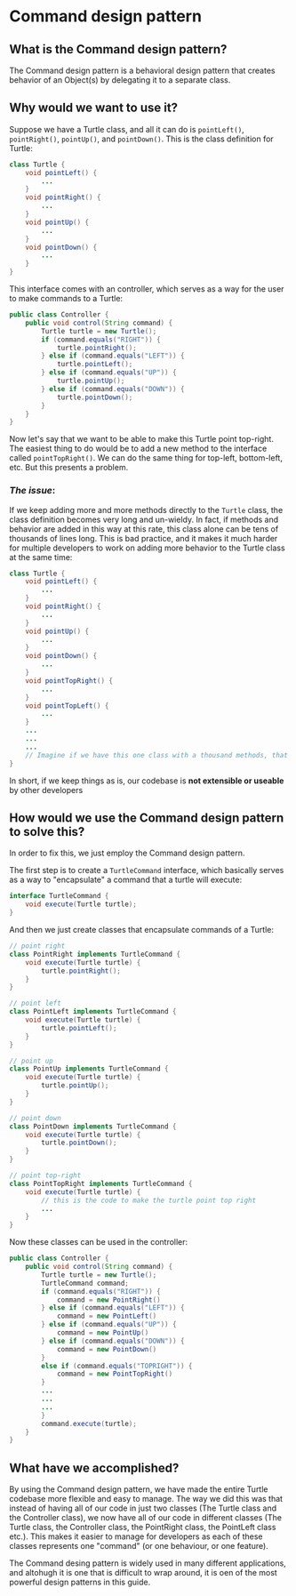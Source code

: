 # Command design pattern
## What is the Command design pattern?
The Command design pattern is a behavioral design pattern that creates behavior of an Object(s) by delegating it to a separate class.

## Why would we want to use it?
Suppose we have a Turtle class, and all it can do is ```pointLeft()```, ```pointRight()```, ```pointUp()```, and ```pointDown()```. This is the class definition for Turtle:
```java
class Turtle {
    void pointLeft() {
        ...
    }
    void pointRight() {
        ...
    }
    void pointUp() {
        ...
    }
    void pointDown() {
        ...
    }
}
```

This interface comes with an controller, which serves as a way for the user to make commands to a Turtle: 
```java
public class Controller {
    public void control(String command) {
        Turtle turtle = new Turtle();
        if (command.equals("RIGHT")) {
            turtle.pointRight();
        } else if (command.equals("LEFT")) {
            turtle.pointLeft();
        } else if (command.equals("UP")) {
            turtle.pointUp();
        } else if (command.equals("DOWN")) {
            turtle.pointDown();
        }
    }
}
```

Now let's say that we want to be able to make this Turtle point top-right. The easiest thing to do would be to add a new method to the interface called ```pointTopRight()```. We can do the same thing for top-left, bottom-left, etc. But this presents a problem.

### ***The issue***: 
If we keep adding more and more methods directly to the ```Turtle``` class, the class definition becomes very long and un-wieldy. In fact, if methods and behavior are added in this way at this rate, this class alone can be tens of thousands of lines long. This is bad practice, and it makes it much harder for multiple developers to work on adding more behavior to the Turtle class at the same time:

```java
class Turtle {
    void pointLeft() {
        ...
    }
    void pointRight() {
        ...
    }
    void pointUp() {
        ...
    }
    void pointDown() {
        ...
    }
    void pointTopRight() {
        ...
    }
    void pointTopLeft() {
        ...
    }
    ...
    ...
    ...
    // Imagine if we have this one class with a thousand methods, that's not really easy to manage for hundereds of developers
}
```
In short, if we keep things as is, our codebase is __not extensible or useable__ by other developers
## How would we use the Command design pattern to solve this?
In order to fix this, we just employ the Command design pattern.

The first step is to create a ```TurtleCommand``` interface, which basically serves as a way to "encapsulate" a command that a turtle will execute:
```java
interface TurtleCommand {
    void execute(Turtle turtle);
}
```

And then we just create classes that encapsulate commands of a Turtle:
```java
// point right
class PointRight implements TurtleCommand {
    void execute(Turtle turtle) {
        turtle.pointRight();
    }
}

// point left
class PointLeft implements TurtleCommand {
    void execute(Turtle turtle) {
        turtle.pointLeft();
    }
}

// point up
class PointUp implements TurtleCommand {
    void execute(Turtle turtle) {
        turtle.pointUp();
    }
}

// point down
class PointDown implements TurtleCommand {
    void execute(Turtle turtle) {
        turtle.pointDown();
    }
}

// point top-right
class PointTopRight implements TurtleCommand {
    void execute(Turtle turtle) {
        // this is the code to make the turtle point top right
        ...
    }
}
```

Now these classes can be used in the controller:
```java
public class Controller {
    public void control(String command) {
        Turtle turtle = new Turtle();
        TurtleCommand command;
        if (command.equals("RIGHT")) {
            command = new PointRight()
        } else if (command.equals("LEFT")) {
            command = new PointLeft()
        } else if (command.equals("UP")) {
            command = new PointUp()
        } else if (command.equals("DOWN")) {
            command = new PointDown()
        }
        else if (command.equals("TOPRIGHT")) {
            command = new PointTopRight()
        }
        ...
        ...
        ...
        }
        command.execute(turtle);
    }
}
```

## What have we accomplished?
By using the Command design pattern, we have made the entire Turtle codebase more flexible and easy to manage. The way we did this was that instead of having all of our code in just two classes (The Turtle class and the Controller class), we now have all of our code in different classes (The Turtle class, the Controller class, the PointRight class, the PointLeft class etc.). This makes it easier to manage for developers as each of these classes represents one "command" (or one behaviour, or one feature).

The Command desing pattern is widely used in many different applications, and altohugh it is one that is difficult to wrap around, it is oen of the most powerful design patterns in this guide.